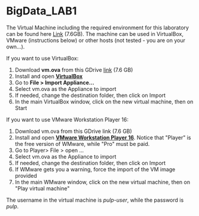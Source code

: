 # BigData_LAB1
The Virtual Machine including the required environment for this laboratory can be found here [Link](https://drive.google.com/file/d/13K_Ve8JePjOeF0CvZvVqMpj4MFn2-5Nj/view?usp=sharing) (7.6GB).
The machine can be used in VirtualBox, VMware (instructions below) or other hosts (not tested - you are on your own...).

If you want to use VirtualBox:
1. Download **vm.ova** from this GDrive [link](https://drive.google.com/file/d/13K_Ve8JePjOeF0CvZvVqMpj4MFn2-5Nj/view?usp=sharing) (7.6 GB)
3. Install and open [**VirtualBox**](https://www.virtualbox.org/)
4. Go to **File > Import Appliance...**
5. Select vm.ova as the Appliance to import
6. If needed, change the destination folder, then click on Import
7. In the main VirtualBox window, click on the new virtual machine, then on Start

If you want to use VMware Workstation Player 16:
1. Download vm.ova from this GDrive link (7.6 GB)
2. Install and open [**VMware Workstation Player 16**](https://www.vmware.com/it/products/workstation-player/workstation-player-evaluation.html). Notice that "Player" is the free version of WMware, while "Pro" must be paid.
3. Go to Player> File > open ...
4. Select vm.ova as the Appliance to import
5. If needed, change the destination folder, then click on Import
6. If WMware gets you a warning, force the import of the VM image provided
7. In the main WMware window, click on the new virtual machine, then on "Play virtual machine"

The username in the virtual machine is _pulp-user_, while the password is _pulp_.
